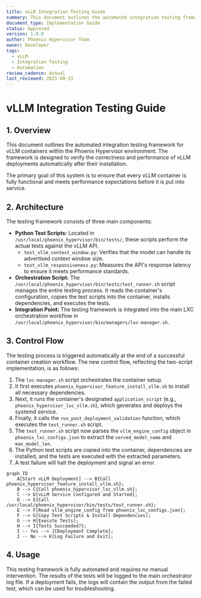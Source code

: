 ```yaml
---
title: vLLM Integration Testing Guide
summary: This document outlines the automated integration testing framework for vLLM containers within the Phoenix Hypervisor environment.
document_type: Implementation Guide
status: Approved
version: 1.0.0
author: Phoenix Hypervisor Team
owner: Developer
tags:
  - vLLM
  - Integration Testing
  - Automation
review_cadence: Annual
last_reviewed: 2025-09-23
---
```


# vLLM Integration Testing Guide

## 1. Overview

This document outlines the automated integration testing framework for vLLM containers within the Phoenix Hypervisor environment. The framework is designed to verify the correctness and performance of vLLM deployments automatically after their installation.

The primary goal of this system is to ensure that every vLLM container is fully functional and meets performance expectations before it is put into service.

## 2. Architecture

The testing framework consists of three main components:

*   **Python Test Scripts:** Located in `/usr/local/phoenix_hypervisor/bin/tests/`, these scripts perform the actual tests against the vLLM API.
    *   `test_vllm_context_window.py`: Verifies that the model can handle its advertised context window size.
    *   `test_vllm_responsiveness.py`: Measures the API's response latency to ensure it meets performance standards.
*   **Orchestration Script:** The `/usr/local/phoenix_hypervisor/bin/tests/test_runner.sh` script manages the entire testing process. It reads the container's configuration, copies the test scripts into the container, installs dependencies, and executes the tests.
*   **Integration Point:** The testing framework is integrated into the main LXC orchestration workflow in `/usr/local/phoenix_hypervisor/bin/managers/lxc-manager.sh`.

## 3. Control Flow

The testing process is triggered automatically at the end of a successful container creation workflow. The new control flow, reflecting the two-script implementation, is as follows:

1.  The `lxc-manager.sh` script orchestrates the container setup.
2.  It first executes `phoenix_hypervisor_feature_install_vllm.sh` to install all necessary dependencies.
3.  Next, it runs the container's designated `application_script` (e.g., `phoenix_hypervisor_lxc_vllm.sh`), which generates and deploys the systemd service.
4.  Finally, it calls the `run_post_deployment_validation` function, which executes the `test_runner.sh` script.
5.  The `test_runner.sh` script now parses the `vllm_engine_config` object in `phoenix_lxc_configs.json` to extract the `served_model_name` and `max_model_len`.
6.  The Python test scripts are copied into the container, dependencies are installed, and the tests are executed with the extracted parameters.
7.  A test failure will halt the deployment and signal an error.

```mermaid
graph TD
    A[Start vLLM Deployment] --> B{Call phoenix_hypervisor_feature_install_vllm.sh};
    B --> C{Call phoenix_hypervisor_lxc_vllm.sh};
    C --> D[vLLM Service Configured and Started];
    D --> E{Call /usr/local/phoenix_hypervisor/bin/tests/test_runner.sh};
    E --> F[Read vllm_engine_config from phoenix_lxc_configs.json];
    F --> G[Copy Test Scripts & Install Dependencies];
    G --> H[Execute Tests];
    H --> I{Tests Succeeded?};
    I -- Yes --> J[Deployment Complete];
    I -- No --> K[Log Failure and Exit];
```

## 4. Usage

This testing framework is fully automated and requires no manual intervention. The results of the tests will be logged to the main orchestrator log file. If a deployment fails, the logs will contain the output from the failed test, which can be used for troubleshooting.